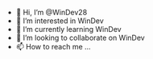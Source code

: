 - 👋 Hi, I’m @WinDev28
- 👀 I’m interested in WinDev
- 🌱 I’m currently learning WinDev
- 💞️ I’m looking to collaborate on WinDev
- 📫 How to reach me ...

<!---
WinDev28/WinDev28 is a ✨ special ✨ repository because its `README.md` (this file) appears on your GitHub profile.
You can click the Preview link to take a look at your changes.
--->
